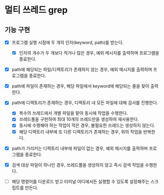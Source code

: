 # 멀티 쓰레드 grep

## 기능 구현

- [x] 프로그램 실행 시점에 두 개의 인자(keyword, path)를 받는다.
    - [x] 인자의 개수가 두 개보다 적거나 많은 경우, 예외 메시지를 출력하며 프로그램을 종료한다.

- [x] path에 해당되는 파일/디렉토리가 존재하지 않는 경우, 예외 메시지를 출력하며 프로그램을 종료한다.

- [x] path에 파일이 존재하는 경우, 해당 파일에서 keyword에 해당되는 줄을 찾아 출력한다.

- [x] path에 디렉토리가 존재하는 경우, 디렉토리 내 모든 파일에 대해 검사를 진행한다.
    - [x] 복수의 쓰레드에서 개별 파일을 맡아 동시에 작업을 수행한다.
    - [x] 쓰레드풀을 구현하여 최대 10개의 쓰레드만을 생성하여 재사용한다.
    - [x] 동시에 수행해야 하는 작업이 적은 경우, 불필요한 쓰레드는 생성하지 않는다.
    - [x] 해당 디렉토리 내부에 또 다른 디렉토리가 존재하는 경우, 위의 작업을 반복한다.

- [x] path가 가리키는 디렉토리 내부에 파일이 없는 경우, 예외 메시지를 출력하며 프로그램을 종료한다.

- [x] 검색 대상 파일이 하나인 경우, 쓰레드풀을 생성하지 않고 즉시 검색 작업을 수행한다.

- [ ] 해당 명령어를 다운로드 받고 터미널 어디에서든 실행할 수 있도록 설정해주는 스크립트를 만든다.
